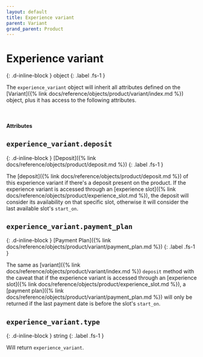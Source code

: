 ```yaml
---
layout: default
title: Experience variant
parent: Variant
grand_parent: Product
---
```


# Experience variant
{: .d-inline-block }
object
{: .label .fs-1 }

The `experience_variant` object will inherit all attributes defined on
the [Variant]({% link docs/reference/objects/product/variant/index.md %}) object, plus
it has access to the following attributes.

<br>

#### Attributes

## `experience_variant.deposit`
{: .d-inline-block }
[Deposit]({% link docs/reference/objects/product/deposit.md %})
{: .label .fs-1 }

The [deposit]({% link docs/reference/objects/product/deposit.md %}) of this
experience variant if there's a deposit present on the product. If the
experience variant is accessed through an [experience slot]({% link
docs/reference/objects/product/experience_slot.md %}), the deposit will consider
its availability on that specific slot, otherwise it will consider the last
available slot's `start_on`.

## `experience_variant.payment_plan`
{: .d-inline-block }
[Payment Plan]({% link docs/reference/objects/product/variant/payment_plan.md %})
{: .label .fs-1 }

The same as [variant]({% link
docs/reference/objects/product/variant/index.md %}) `deposit` method
with the caveat that if the experience variant is accessed through an
[experience slot]({% link docs/reference/objects/product/experience_slot.md
%}), a [payment plan]({% link
docs/reference/objects/product/variant/payment_plan.md %}) will only be
returned if the last payment date is before the slot's `start_on`.

## `experience_variant.type`
{: .d-inline-block }
string
{: .label .fs-1 }

Will return `experience_variant`.

